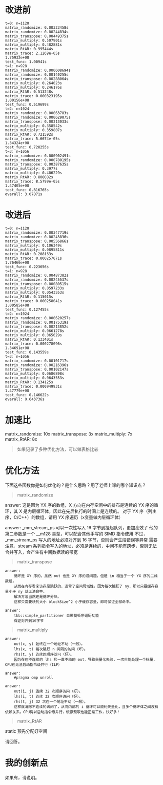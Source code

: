# 改进前

```
t=0: n=1120
matrix_randomize: 0.00323458s
matrix_randomize: 0.00244834s
matrix_transpose: 0.00449375s
matrix_multiply: 0.507901s
matrix_multiply: 0.482881s
matrix_RtAR: 0.995444s
matrix_trace: 2.1269e-05s
1.75932e+08
test_func: 1.00941s
t=1: n=928
matrix_randomize: 0.000608694s
matrix_randomize: 0.00140255s
matrix_transpose: 0.00288064s
matrix_multiply: 0.264023s
matrix_multiply: 0.246176s
matrix_RtAR: 0.513248s
matrix_trace: 0.000323195s
1.00156e+08
test_func: 0.519699s
t=2: n=1024
matrix_randomize: 0.00063783s
matrix_randomize: 0.000629075s
matrix_transpose: 0.00313033s
matrix_multiply: 0.358542s
matrix_multiply: 0.359807s
matrix_RtAR: 0.721592s
matrix_trace: 5.6674e-05s
1.34324e+08
test_func: 0.728255s
t=3: n=1056
matrix_randomize: 0.000902491s
matrix_randomize: 0.000780195s
matrix_transpose: 0.00387635s
matrix_multiply: 0.3977s
matrix_multiply: 0.406229s
matrix_RtAR: 0.808082s
matrix_trace: 8.5799e-05s
1.47405e+08
test_func: 0.816765s
overall: 3.07871s
```

# 改进后

```
t=0: n=1120
matrix_randomize: 0.00347719s
matrix_randomize: 0.00243836s
matrix_transpose: 0.00556866s
matrix_multiply: 0.106349s
matrix_multiply: 0.0895811s
matrix_RtAR: 0.208163s
matrix_trace: 0.000257071s
1.76466e+08
test_func: 0.223656s
t=1: n=928
matrix_randomize: 0.00487382s
matrix_randomize: 0.00245537s
matrix_transpose: 0.00080515s
matrix_multiply: 0.0597233s
matrix_multiply: 0.0543553s
matrix_RtAR: 0.115015s
matrix_trace: 0.000258041s
1.00585e+08
test_func: 0.127455s
t=2: n=1024
matrix_randomize: 0.000620257s
matrix_randomize: 0.00175319s
matrix_transpose: 0.00213852s
matrix_multiply: 0.0661278s
matrix_multiply: 0.065029s
matrix_RtAR: 0.133401s
matrix_trace: 0.000278096s
1.34691e+08
test_func: 0.143559s
t=3: n=1056
matrix_randomize: 0.00101717s
matrix_randomize: 0.00216396s
matrix_transpose: 0.00102147s
matrix_multiply: 0.0686898s
matrix_multiply: 0.0643553s
matrix_RtAR: 0.134125s
matrix_trace: 0.000949931s
1.47779e+08
test_func: 0.146622s
overall: 0.643736s
```

# 加速比

matrix_randomize: 10x
matrix_transpose: 3x
matrix_multiply: 7x
matrix_RtAR: 8x

> 如果记录了多种优化方法，可以做表格比较

# 优化方法

下面这些函数你是如何优化的？是什么思路？用了老师上课的哪个知识点？

> matrix_randomize

   answer: 
        这是因为 YX 序的数组，X 方向在内存空间中的排布是连续的
        YX 序的循环，其 X 是内层循环体，因此在先后执行的时间上是连续的。
        对于 YX 序（列主序，C/C++）的数组，请用 YX 序遍历（x变量做内层循环体）

   answer:
        _mm_stream_ps 可以一次性写入 16 字节到挂起队列，更加高效了
        他的第二参数是一个 __m128 类型，可以配合其他手写的 SIMD 指令使用
        不过，_mm_stream_ps 写入的地址必须对齐到 16 字节，否则会产生段错误等异常
        需要注意，stream 系列指令写入的地址，必须是连续的，中间不能有跨步，否则无法合并写入，会产生有中间数据读的带宽
        
> matrix_transpose

    answer:
        循环是 XY 序的，虽然 out 也是 XY 序的没问题，但是 in 相当于一个 YX 序的二维数组，
        从而在内存看来访存是跳跃的，违背了空间局域性。因为每次跳跃了 ny，所以只要缓存容量小于 ny 就无法命中。
        解决方法当然还是循环分块。
        这样只需要块的大小 blockSize^2 小于缓存容量，即可保证全部命中。

    answer:
        tbb::simple_partitioner 自带莫顿序遍历功能 
        保证对齐到16字节

> matrix_multiply

    answer:
        out(x, y) 始终在一个地址不动（一般）。
        lhs(x, t) 每次跳跃 n 间隔的访问（坏）。
        rhs(t, y) 连续的顺序访问（好）。
        因为存在不连续的 lhs 和一直不动的 out，导致矢量化失败，一次只能处理一个标量，CPU也无法启动指令级并行（ILP）

    answer:
        #pragma omp unroll

    answer:
        out(i, j) 连续 32 次顺序访问（好）。
        lhs(i, t) 连续 32 次顺序访问（好）。
        rhs(t, j) 32 次在一个地址不动（一般）。
        这样就消除不连续的访问了，从而内部的 i 循环可以顺利矢量化，且多个循环体之间没有依赖关系，CPU得以启动指令级并行，缓存预取也能正常工作，快好多！


> matrix_RtAR

static  预先分配好空间

请回答。

# 我的创新点

如果有，请说明。


